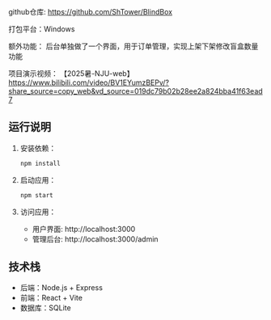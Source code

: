 github仓库:
https://github.com/ShTower/BlindBox

打包平台：Windows

额外功能：
后台单独做了一个界面，用于订单管理，实现上架下架修改盲盒数量功能

项目演示视频：
【2025暑-NJU-web】 https://www.bilibili.com/video/BV1EYumzBEPv/?share_source=copy_web&vd_source=019dc79b02b28ee2a824bba41f63ead7


## 运行说明
1. 安装依赖：
   ```bash
   npm install
   ```

2. 启动应用：
   ```bash
   npm start
   ```

3. 访问应用：
   - 用户界面: http://localhost:3000
   - 管理后台: http://localhost:3000/admin


## 技术栈
- 后端：Node.js + Express
- 前端：React + Vite
- 数据库：SQLite

